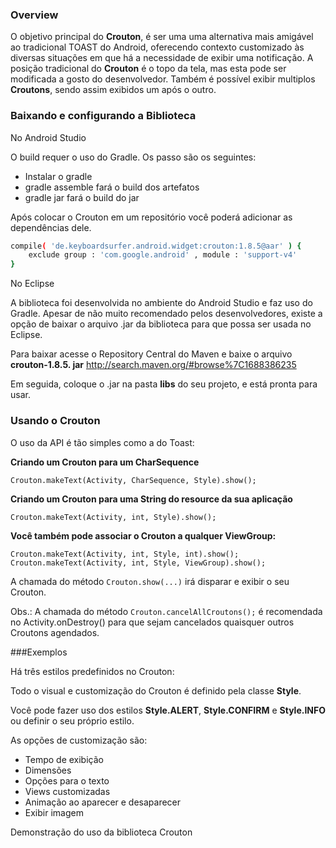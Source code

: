 ### Overview
O objetivo principal do **Crouton**, é ser uma uma alternativa mais amigável ao
tradicional TOAST do Android, oferecendo contexto customizado às diversas situações
em que há a necessidade de exibir uma notificação. A posição tradicional do **Crouton**
é o topo da tela, mas esta pode ser modificada a gosto do desenvolvedor. Também é
possível exibir multiplos **Croutons**, sendo assim exibidos um após o outro.

### Baixando e configurando a Biblioteca

No Android Studio

O build requer o uso do Gradle. Os passo são os seguintes:

* Instalar o gradle
* gradle assemble fará o build dos artefatos
* gradle jar fará o build do jar

Após colocar o Crouton em um repositório você poderá adicionar as dependências
dele.

```sh
compile( 'de.keyboardsurfer.android.widget:crouton:1.8.5@aar' ) {
    exclude group : 'com.google.android' , module : 'support-v4'
}
```

No Eclipse

A biblioteca foi desenvolvida no ambiente do Android Studio e faz uso do Gradle. Apesar de não muito recomendado pelos desenvolvedores, existe a opção de baixar o
arquivo .jar da biblioteca para que possa ser usada no Eclipse.

Para baixar acesse o Repository Central do Maven e baixe o arquivo **crouton-1.8.5.
jar** http://search.maven.org/#browse%7C1688386235

Em seguida, coloque o .jar na pasta **libs** do seu projeto, e está pronta para usar.

### Usando o Crouton
O uso da API é tão simples como a do Toast:

**Criando um Crouton para um CharSequence**

    Crouton.makeText(Activity, CharSequence, Style).show();

**Criando um Crouton para uma String do resource da sua aplicação**

    Crouton.makeText(Activity, int, Style).show();
    
**Você também pode associar o Crouton a qualquer ViewGroup:**

    Crouton.makeText(Activity, int, Style, int).show();
    Crouton.makeText(Activity, int, Style, ViewGroup).show();
    
A chamada do método `Crouton.show(...)` irá disparar e exibir o seu Crouton.

Obs.: A chamada do método `Crouton.cancelAllCroutons();` é recomendada no
Activity.onDestroy() para que sejam cancelados quaisquer outros Croutons agendados.


###Exemplos

Há três estilos predefinidos no Crouton:

Todo o visual e customização do Crouton é definido pela classe **Style**.

Você pode fazer uso dos estilos **Style.ALERT**, **Style.CONFIRM** e **Style.INFO** ou definir o seu próprio estilo.

As opções de customização são:

* Tempo de exibição
* Dimensões
* Opções para o texto
* Views customizadas
* Animação ao aparecer e desaparecer
* Exibir imagem

Demonstração do uso da biblioteca Crouton
